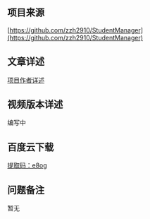 ## 项目来源
[https://github.com/zzh2910/StudentManager](https://github.com/zzh2910/StudentManager)
## 文章详述
[项目作者详述](https://github.com/zzh2910/StudentManager)
## 视频版本详述
编写中
## 百度云下载
[提取码：e8og](https://pan.baidu.com/s/1_JSHtFOv145xgV2fy8Jmmw)
## 问题备注
暂无